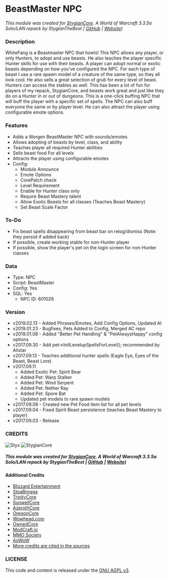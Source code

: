 # BeastMaster NPC

_This module was created for [StygianCore](https://rebrand.ly/stygiancoreproject). A World of Warcraft 3.3.5a Solo/LAN repack by StygianTheBest | [GitHub](https://rebrand.ly/stygiangithub) | [Website](https://rebrand.ly/stygianthebest))_

### Description

WhiteFang is a Beastmaster NPC that howls! This NPC allows any player, or only Hunters, to adopt and use beasts.
He also teaches the player specific Hunter skills for use with their beasts. A player can adopt normal or exotic
beasts depending on how you've configured the NPC. For each type of beast I use a rare spawn model of a creature
of the same type, so they all look cool. He also sells a great selection of grub for every level of beast. Hunters
can access the stables as well. This has been a lot of fun for players of my repack, StygianCore, and beasts work
great and just like they do on a Hunter in or out of dungeons. This is a one-click buffing NPC that will buff the player with a specific set of spells. The NPC can also
buff everyone the same or by player level. He can also attract the player using configurable emote options.

### Features

- Adds a Worgen BeastMaster NPC with sounds/emotes
- Allows adopting of beasts by level, class, and ability
- Teaches player all required Hunter abilities
- Sells beast food For all levels
- Attracts the player using configurable emotes
- Config:
    - Module Announce
    - Emote Options
    - CorePatch check
    - Level Requirement
    - Enable for Hunter class only
    - Require Beast Mastery talent
    - Allow Exotic Beasts for all classes (Teaches Beast Mastery)
    - Set Beast Scale Factor

### To-Do

- Fix beast spells disappearing from beast bar on relog/dismiss (Note: they persist if added back)
- If possible, create working stable for non-Hunter player
- If possible, show the player's pet on the login screen for non-Hunter classes

### Data

- Type: NPC
- Script: BeastMaster
- Config: Yes
- SQL: Yes
    - NPC ID: 601026

### Version

- v2019.02.13 - Added Phrases/Emotes, Add Config Options, Updated AI
- v2019.01.23 - Bugfixes, Pets Added to Config, Merged AC repo
- v2019.01.08 - Added "Better Pet Handling" & "PetAlwaysHappy" config options
- v2017.09.30 - Add pet->InitLevelupSpellsForLevel(); recommended by Alistar
- v2017.09.13 - Teaches additional hunter spells (Eagle Eye, Eyes of the Beast, Beast Lore)
- v2017.09.11
    - Added Exotic Pet: Spirit Bear
    - Added Pet: Warp Stalker
    - Added Pet: Wind Serpent
    - Added Pet: Nether Ray
    - Added Pet: Spore Bat
    - Updated pet models to rare spawn models
- v2017.09.08 - Created new Pet Food item list for all pet levels
- v2017.09.04 - Fixed Spirit Beast persistence (teaches Beast Mastery to player)
- v2017.09.03 - Release

### CREDITS

![Styx](https://stygianthebest.github.io/assets/img/avatar/avatar-128.jpg "Styx")
![StygianCore](https://stygianthebest.github.io/assets/img/projects/stygiancore/StygianCore.png "StygianCore")

##### This module was created for [StygianCore](https://rebrand.ly/stygiancoreproject). A World of Warcraft 3.3.5a Solo/LAN repack by StygianTheBest | [GitHub](https://rebrand.ly/stygiangithub) | [Website](https://rebrand.ly/stygianthebest))

#### Additional Credits

- [Blizzard Entertainment](http://blizzard.com)
- [StoaBrogga](https://github.com/Stoabrogga)
- [TrinityCore](https://github.com/TrinityCore/TrinityCore/blob/3.3.5/THANKS)
- [SunwellCore](http://www.azerothcore.org/pages/sunwell.pl/)
- [AzerothCore](https://github.com/AzerothCore/azerothcore-wotlk/graphs/contributors)
- [OregonCore](https://wiki.oregon-core.net/)
- [Wowhead.com](http://wowhead.com)
- [OwnedCore](http://ownedcore.com/)
- [ModCraft.io](http://modcraft.io/)
- [MMO Society](https://www.mmo-society.com/)
- [AoWoW](https://wotlk.evowow.com/)
- [More credits are cited in the sources](https://github.com/StygianTheBest)

### LICENSE

This code and content is released under the [GNU AGPL v3](https://github.com/azerothcore/azerothcore-wotlk/blob/master/LICENSE-AGPL3).
